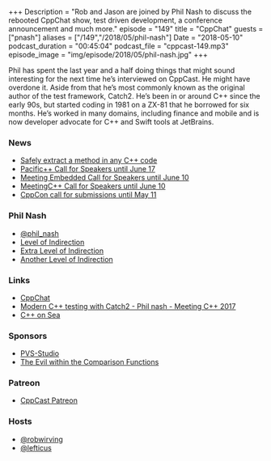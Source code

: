 +++
Description = "Rob and Jason are joined by Phil Nash to discuss the rebooted CppChat show, test driven development, a conference announcement and much more."
episode = "149"
title = "CppChat"
guests = ["pnash"]
aliases = ["/149","/2018/05/phil-nash"]
Date = "2018-05-10"
podcast_duration = "00:45:04"
podcast_file = "cppcast-149.mp3"
episode_image = "img/episode/2018/05/phil-nash.jpg"
+++

Phil has spent the last year and a half doing things that might sound interesting for the next time he’s interviewed on CppCast. He might have overdone it. Aside from that he’s most commonly known as the original author of the test framework, Catch2. He’s been in or around C++ since the early 90s, but started coding in 1981 on a ZX-81 that he borrowed for six months. He’s worked in many domains, including finance and mobile and is now developer advocate for C++ and Swift tools at JetBrains.

### News ###

 - [Safely extract a method in any C++ code](http://jay.bazuzi.com/Safely-extract-a-method-in-any-C++-code/)
 - [Pacific++ Call for Speakers until June 17](https://speaker.pacificplusplus.com/)
 - [Meeting Embedded Call for Speakers until June 10](https://meetingembedded.com/2018/)
 - [MeetingC++ Call for Speakers until June 10](https://meetingcpp.com/mcpp/submittalk/)
 - [CppCon call for submissions until May 11](https://cppcon.org/cfs2018/)
 
### Phil Nash ###

 - [@phil_nash](https://twitter.com/phil_nash/)
 - [Level of Indirection](http://levelofindirection.com/)
 - [Extra Level of Indirection](http://extralevelofindirection.com/)
 - [Another Level of Indirection](http://anotherlevelofindirection.com/)

### Links ###

 - [CppChat](http://slashslash.info/cppchat/)
 - [Modern C++ testing with Catch2 - Phil nash - Meeting C++ 2017](https://www.youtube.com/watch?v=3tIE6X5FjDE)
 - [C++ on Sea](https://cpponsea.uk/)

### Sponsors ###

- [PVS-Studio](https://www.viva64.com/pvs-studio)
- [The Evil within the Comparison Functions](https://www.viva64.com/en/b/0509/)

### Patreon ###

- [CppCast Patreon](https://www.patreon.com/CppCast)

### Hosts ###

- [@robwirving](https://twitter.com/robwirving)
- [@lefticus](https://twitter.com/lefticus)

